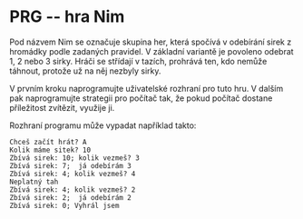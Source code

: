 # PRG -- hra Nim

Pod názvem Nim se označuje skupina her, která spočívá v odebírání sirek
z hromádky podle zadaných pravidel. V základní variantě je povoleno odebrat
1, 2 nebo 3 sirky. Hráči se střídají v tazích, prohrává ten, kdo nemůže táhnout,
protože už na něj nezbyly sirky.

V prvním kroku naprogramujte uživatelské rozhraní pro tuto hru.
V dalším pak naprogramujte strategii pro počítač tak, že pokud počítač dostane 
příležitost zvítězit, využije ji.

Rozhraní programu může vypadat například takto:

    Chceš začít hrát? A
    Kolik máme sitek? 10 
    Zbívá sirek: 10; kolik vezmeš? 3
    Zbívá sirek: 7;  já odebírám 3
    Zbívá sirek: 4; kolik vezmeš? 4
    Neplatný tah
    Zbívá sirek: 4; kolik vezmeš? 2
    Zbívá sirek: 2;  já odebírám 2
    Zbívá sirek: 0; Vyhrál jsem

